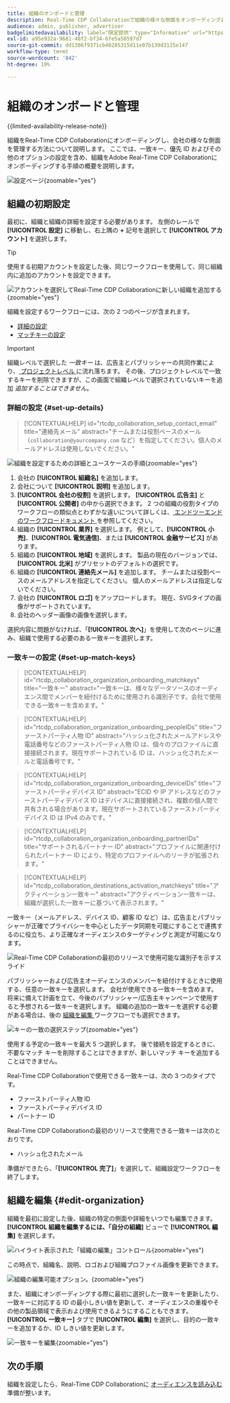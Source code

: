 ```yaml
---
title: 組織のオンボードと管理
description: Real-Time CDP Collaborationで組織の様々な側面をオンボーディングおよび管理する方法について説明します
audience: admin, publisher, advertiser
badgelimitedavailability: label="限定提供" type="Informative" url="https://helpx.adobe.com/jp/legal/product-descriptions/real-time-customer-data-platform-collaboration.html newtab=true"
exl-id: a95e932a-9681-48f2-bf34-6fe5a50597d7
source-git-commit: dd1386f9371cb40285315d11e07b139d3115e147
workflow-type: tm+mt
source-wordcount: '842'
ht-degree: 19%

---
```


# 組織のオンボードと管理

{{limited-availability-release-note}}

組織をReal-Time CDP Collaborationにオンボーディングし、会社の様々な側面を管理する方法について説明します。 ここでは、一致キー、優先 ID およびその他のオプションの設定を含め、組織をAdobe Real-Time CDP Collaborationにオンボーディングする手順の概要を説明します。

![ 設定ページ ](/help/assets/setup/manage-organization/my-organization.png){zoomable="yes"}

## 組織の初期設定

最初に、組織と組織の詳細を設定する必要があります。 左側のレールで **[!UICONTROL 設定]** に移動し、右上隅の **+** 記号を選択して **[!UICONTROL アカウント]** を選択します。

>[!TIP]
>
>使用する初期アカウントを設定した後、同じワークフローを使用して、同じ組織内に追加のアカウントを設定できます。

![ アカウントを選択してReal-Time CDP Collaborationに新しい組織を追加する ](/help/assets/setup/manage-organization/add-new-account.png){zoomable="yes"}

組織を設定するワークフローには、次の 2 つのページが含まれます。

* [詳細の設定](#set-up-details)
* [ マッチキーの設定 ](#set-up-match-keys)

>[!IMPORTANT]
>
>組織レベルで選択した *一致キー* は、広告主とパブリッシャーの共同作業により、[ プロジェクトレベル ](/help/guide/collaborate/manage-projects.md) に流れ落ちます。 その後、プロジェクトレベルで一致するキーを削除できますが、この画面で組織レベルで選択されていないキーを追加 *追加することはできません*。

### 詳細の設定 {#set-up-details}

>[!CONTEXTUALHELP]
>id="rtcdp_collaboration_setup_contact_email"
>title="連絡先メール"
>abstract="チームまたは役割ベースのメール（`collaboration@yourcompany.com` など）を指定してください。個人のメールアドレスは使用しないでください。"

![ 組織を設定するための詳細とユースケースの手順 ](/help/assets/setup/manage-organization/add-organization-details.png){zoomable="yes"}

1. 会社の **[!UICONTROL 組織名]** を追加します。
2. 会社について **[!UICONTROL 説明]** を追加します。
3. **[!UICONTROL 会社の役割]** を選択します。 **[!UICONTROL 広告主]** と **[!UICONTROL 公開者]** の中から選択できます。 2 つの組織の役割タイプのワークフローの類似点とわずかな違いについて詳しくは、[ エンドツーエンドのワークフロードキュメント ](/help/guide/end-to-end-workflow.md) を参照してください。
4. 組織の **[!UICONTROL 業界]** を選択します。 例として、**[!UICONTROL 小売]**、**[!UICONTROL 電気通信]**、または **[!UICONTROL 金融サービス]** があります。
5. 組織の **[!UICONTROL 地域]** を選択します。 製品の現在のバージョンでは、**[!UICONTROL 北米]** がプリセットのデフォルトの選択です。
6. 組織の **[!UICONTROL 連絡先メール]** を追加します。 チームまたは役割ベースのメールアドレスを指定してください。 個人のメールアドレスは指定しないでください。
7. 会社の **[!UICONTROL ロゴ]** をアップロードします。 現在、SVGタイプの画像がサポートされています。
8. 会社のヘッダー画像の画像を選択します。

選択内容に問題がなければ、「**[!UICONTROL 次へ]**」を使用して次のページに進み、組織で使用する必要のある一致キーを選択します。

### 一致キーの設定 {#set-up-match-keys}

>[!CONTEXTUALHELP]
>id="rtcdp_collaboration_organization_onboarding_matchkeys"
>title="一致キー"
>abstract="一致キーは、様々なデータソースのオーディエンス間でメンバーを紐付けるために使用される識別子です。会社で使用できる一致キーを含めます。"

>[!CONTEXTUALHELP]
>id="rtcdp_collaboration_organization_onboarding_peopleIDs"
>title="ファーストパーティ人物 ID"
>abstract="ハッシュ化されたメールアドレスや電話番号などのファーストパーティ人物 ID は、個々のプロファイルに直接接続されます。現在サポートされている ID は、ハッシュ化されたメールと電話番号です。"

>[!CONTEXTUALHELP]
>id="rtcdp_collaboration_organization_onboarding_deviceIDs"
>title="ファーストパーティデバイス ID"
>abstract="ECID や IP アドレスなどのファーストパーティデバイス ID はデバイスに直接接続され、複数の個人間で共有される場合があります。現在サポートされているファーストパーティデバイス ID は IPv4 のみです。"

>[!CONTEXTUALHELP]
>id="rtcdp_collaboration_organization_onboarding_partnerIDs"
>title="サポートされるパートナー ID"
>abstract="プロファイルに関連付けられたパートナー ID により、特定のプロファイルへのリーチが拡張されます。"

>[!CONTEXTUALHELP]
>id="rtcdp_collaboration_destinations_activation_matchkeys"
>title="アクティベーション一致キー"
>abstract="アクティベーション一致キーは、組織が選択した一致キーに基づいて表示されます。"

一致キー（メールアドレス、デバイス ID、顧客 ID など）は、広告主とパブリッシャーが正確でプライバシーを中心としたデータ同期を可能にすることで連携するのに役立ち、より正確なオーディエンスのターゲティングと測定が可能になります。

![Real-Time CDP Collaborationの最初のリリースで使用可能な識別子を示すスライド ](/help/assets/setup/manage-organization/available-identifiers.png)

パブリッシャーおよび広告主オーディエンスのメンバーを紐付けするときに使用する、任意の一致キーを選択します。 会社が使用できる一致キーを含めます。 将来に備えて計画を立て、今後のパブリッシャー/広告主キャンペーンで使用すると予想される一致キーを選択します。 組織の追加の一致キーを選択する必要がある場合は、後の [ 組織を編集 ](#edit-organization) ワークフローでも選択できます。

![ キーの一致の選択ステップ ](/help/assets/setup/manage-organization/add-organization-match-keys.png){zoomable="yes"}

使用する予定の一致キーを最大 5 つ選択します。 後で接続を設定するときに、不要なマッチ キーを削除することはできますが、新しいマッチ キーを追加することはできません。

Real-Time CDP Collaborationで使用できる一致キーは、次の 3 つのタイプです。

* ファーストパーティ人物 ID
* ファーストパーティデバイス ID
* パートナー ID

Real-Time CDP Collaborationの最初のリリースで使用できる一致キーは次のとおりです。

* ハッシュ化されたメール

<!--

not available in the Limited GA release

* Hashed phone
* IPv4

-->

準備ができたら、「**[!UICONTROL 完了]**」を選択して、組織設定ワークフローを終了します。

## 組織を編集 {#edit-organization}

組織を最初に設定した後、組織の特定の側面や詳細をいつでも編集できます。 **[!UICONTROL 組織を編集するには、「自分の組織]** ビューで **[!UICONTROL 編集]** を選択します。

![ ハイライト表示された「組織の編集」コントロール ](/help/assets/setup/manage-organization/edit-organization.png){zoomable="yes"}

この時点で、組織名、説明、ロゴおよび組織プロファイル画像を更新できます。

![ 組織の編集可能オプション。](/help/assets/setup/manage-organization/editable-options.png){zoomable="yes"}

また、組織にオンボーディングする際に最初に選択した一致キーを更新したり、一致キーに対応する ID の最小しきい値を更新して、オーディエンスの重複やその他の製品領域で表示および使用できるようにすることもできます。 **[!UICONTROL 一致キー]** タブで **[!UICONTROL 編集]** を選択し、目的の一致キーを追加するか、ID しきい値を更新します。

![ 一致キーを編集 ](/help/assets/setup/manage-organization/edit-match-keys.png){zoomable="yes"}

## 次の手順

組織を設定したら、Real-Time CDP Collaborationに [ オーディエンスを読み込む ](/help/guide/setup/onboard-audiences.md) 準備が整います。
